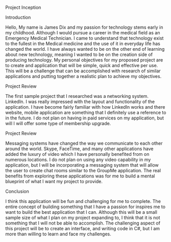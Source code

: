 Project Inception

Introduction

Hello, My name is James Dix and my passion for technology stems early in my childhood. Although I would pursue  a career in the medical field as an Emergency Medical Technician. I came to understand that technology exist to the fullest in the Medical medicine and the use of it in everyday life has changed the world. I have always wanted to be on the other end of learning about new technology, meaning I wanted to be on the creation side of producing technology. 
My personal objectives for my proposed project are to create and application that will be simple, quick and effective per use. This will be a challenge that can be accomplished with research of similar applications and putting together a realistic plan to achieve my objectives.

Project Review

The first sample project that I researched was a networking system. LinkedIn. I was really impressed with the layout and functionality of the application. I have become fairly familiar with how LinkedIn works and there website, mobile application are something that I definitely use a reference to in the future. I do not plan on having in paid services on my application, but will I will offer some type of membership upgrade.

Project Review

Messaging systems have changed the way we communicate to each other around the world. Skype, FaceTime, and many other applications have added the luxury of video which I have personally benefited from on numerous locations. I do not plan on using any video capability in my application, but I will be incorporating a messaging system that will allow the user to create chat rooms similar to the GroupMe application. The real benefits from exploring these applications was for me to build a mental blueprint of what I want my project to provide. 


Conclusion

I think this application will be fun and challenging for me to complete. The entire concept of building something that I have a passion for inspires me to want to build the best application that I can. Although this will be a small sample size of what I plan on my project expanding to, I think that it is not something that I will not be able to accomplish. The challenging aspect of this project will be to create an interface, and writing code in C#, but I am more than willing to learn and face my challenges. 



